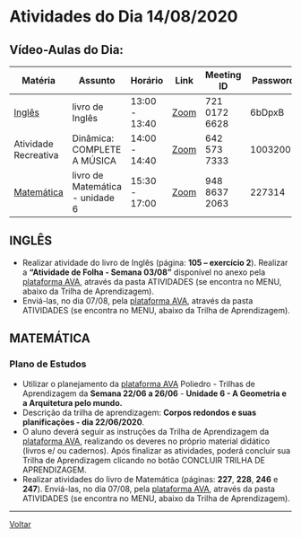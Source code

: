 # Atividades do Dia 14/08/2020

## Vídeo-Aulas do Dia:

| Matéria | Assunto |Horário | Link | Meeting ID | Password |
|---------|---------|--------|------|------------|----------|
| [Inglês](#inglês) | livro de Inglês | 13:00 - 13:40 | [Zoom](https://us04web.zoom.us/j/72101726628?pwd=RHRISTNvQ1lSTUF5bWk2N0publNRQT09) | 721 0172 6628 | 6bDpxB | 
| Atividade Recreativa | Dinâmica: COMPLETE A MÚSICA | 14:00 - 14:40 | [Zoom](https://us04web.zoom.us/j/6425737333?pwd=Y015MWphNlVkVWJlTUlNUS9UM05mdz09) | 642 573 7333| 10032005 | 
| [Matemática](#matemática) | livro de Matemática - unidade 6 | 15:30 - 17:00 | [Zoom](https://zoom.us/j/94886372063?pwd=KzI2cGh4cEhPdnVBTWorT2t5djgydz09) | 948 8637 2063 | 227314 |


## INGLÊS

* Realizar atividade do livro de Inglês (página: **105 – exercício 2**). Realizar a **“Atividade de Folha - Semana 03/08”** disponível no anexo pela [plataforma AVA], através da pasta ATIVIDADES (se encontra no MENU, abaixo da Trilha de Aprendizagem).
* Enviá-las, no dia 07/08, pela [plataforma AVA], através da pasta ATIVIDADES (se encontra no MENU, abaixo da Trilha de Aprendizagem).

## MATEMÁTICA

### Plano de Estudos

* Utilizar o planejamento da [plataforma AVA] Poliedro - Trilhas de Aprendizagem da **Semana 22/06 a 26/06** - **Unidade 6 - A Geometria e a Arquitetura pelo mundo.**
* Descrição da trilha de aprendizagem: **Corpos redondos e suas planificações - dia 22/06/2020**.
* O aluno deverá seguir as instruções da Trilha de Aprendizagem da [plataforma AVA], realizando os deveres no próprio material didático (livros e/ ou cadernos). Após finalizar as atividades, poderá concluir sua Trilha de Aprendizagem clicando no botão CONCLUIR TRILHA DE APRENDIZAGEM.
* Realizar atividades do livro de Matemática (páginas: **227**, **228**, **246** e **247**). Enviá-las, no dia 07/08, pela [plataforma AVA], através da pasta ATIVIDADES (se encontra no MENU, abaixo da Trilha de Aprendizagem).

---
[Voltar](index.md)


[plataforma AVA]: https://poliedro-ava.azurewebsites.net
